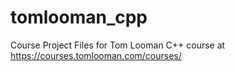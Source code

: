 # tomlooman_cpp
Course Project Files for Tom Looman C++ course at https://courses.tomlooman.com/courses/
